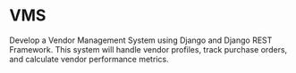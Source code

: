 # VMS
Develop a Vendor Management System using Django and Django REST Framework. This system will handle vendor profiles, track purchase orders, and calculate vendor performance metrics.
